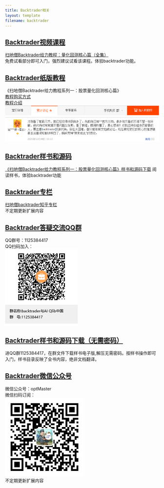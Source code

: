 ```yaml
---
title: Backtrader相关
layout: template
filename: backtrader
--- 
```


## <u>Backtrader视频课程</u>
[扫地僧Backtrader给力教程：量化回测核心篇（全集）](https://ke.qq.com/course/package/29579?tuin=a980d4cc)
<br/>免费试看部分即可入门，强烈建议试看该课程。体验backtrader功能。


## <u>Backtrader纸版教程</u>
《扫地僧Backtrader给力教程系列一：股票量化回测核心篇》
<br/>[教程购买方式](https://item.taobao.com/item.htm?spm=a1z10.1-c.w4004-23047916382.3.75771ec7N5YzQu&id=632262273672)
<br/>[教程介绍](https://zhuanlan.zhihu.com/p/273377912)
<br/>![avatar](读者评价.png "读者评价")

## <u>Backtrader样书和源码</u>
[《扫地僧Backtrader给力教程系列一：股票量化回测核心篇》样书和源码下载](样书和源码1.486.zip)
阅读样书，体验backtrader功能

## <u>Backtrader专栏</u>
[扫地僧backtrader知乎专栏](https://www.zhihu.com/column/c_1282044751274045440)
<br/>不定期更新扩展内容

## <u>Backtrader答疑交流QQ群</u>
QQ群号：1125384417
<br/>QQ扫码加入：
<br/>![avatar](QQ群二维码.png)

## <u>Backtrader样书和源码下载（无需密码）</u>
进QQ群1125384417，在群文件下载样书电子版,解压无需密码。按样书操作即可入门，样书目录反映了全书内容，绝非文档翻译。


## <u>Backtrader微信公众号</u>
微信公众号：optMaster
<br/>微信扫码订阅：
<br/>![avatar](微信公众号二维码.jpg)
<br/>不定期更新扩展内容

